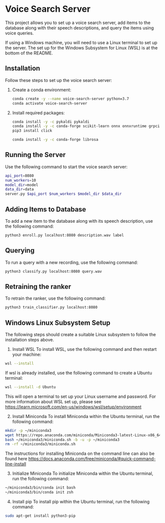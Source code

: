 # Voice Search Server

This project allows you to set up a voice search server, add items to the database along with their speech descriptions, and query the items using voice queries.

If using a Windows machine, you will need to use a Linux terminal to set up the server. The set up for the Windows Subsystem for Linux (WSL) is at the bottom of the README.

## Installation

Follow these steps to set up the voice search server:

1. Create a conda environment:
    ```bash
    conda create -y --name voice-search-server python=3.7
    conda activate voice-search-server
    ```

2. Install required packages:
    ```bash
    conda install -y -c pykaldi pykaldi
    conda install -y -c conda-forge scikit-learn onnx onnxruntime grpcio
    pip3 install click
    ```

   ```bash
   conda install -y -c conda-forge librosa
   ```
## Running the Server

Use the following command to start the voice search server:

```bash
api_port=8080
num_workers=10
model_dir=model
data_dir=data
server.py $api_port $num_workers $model_dir $data_dir
```

## Adding Items to Database

To add a new item to the database along with its speech description, use the following command:

```bash
python3 enroll.py localhost:8080 description.wav label
```

## Querying

To run a query with a new recording, use the following command:

```bash
python3 classify.py localhost:8080 query.wav
```

## Retraining the ranker

To retrain the ranker, use the following command:
```bash
python3 train_classifier.py localhost:8080
```


## Windows Linux Subsystem Setup
The following steps should create a suitable Linux subsystem to follow the installation steps above.

1. Install WSL
To install WSL, use the following command and then restart your machine:
```bash
wsl --install
```

If wsl is already installed, use the following command to create a Ubuntu terminal:
```bash
wsl --install -d Ubuntu
```

This will open a terminal to set up your Linux username and password. For more information about WSL set up, please see https://learn.microsoft.com/en-us/windows/wsl/setup/environment

2. Install Miniconda
To install Miniconda within the Ubuntu terminal, run the following command:
```bash
mkdir -p ~/miniconda3
wget https://repo.anaconda.com/miniconda/Miniconda3-latest-Linux-x86_64.sh -O ~/miniconda3/miniconda.sh
bash ~/miniconda3/miniconda.sh -b -u -p ~/miniconda3
rm -rf ~/miniconda3/miniconda.sh
```

The instructions for installing Miniconda on the command line can also be found here https://docs.anaconda.com/free/miniconda/#quick-command-line-install

3. Initialize Miniconda
To initialize Miniconda within the Ubuntu terminal, run the following command:
```bash
~/miniconda3/bin/conda init bash
~/miniconda3/bin/conda init zsh
```

4. Install pip
To install pip within the Ubuntu terminal, run the following command:
```bash
sudo apt-get install python3-pip
```
